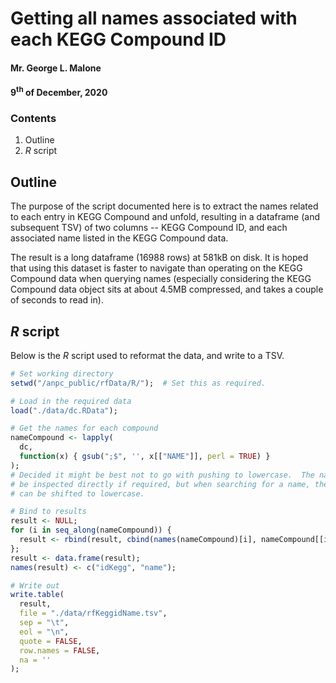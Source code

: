 # Getting all names associated with each KEGG Compound ID
#### Mr. George L. Malone
#### 9<sup>th</sup> of December, 2020

### Contents
1.  Outline
2.  *R* script

## Outline

The purpose of the script documented here is to extract the names related to
each entry in KEGG Compound and unfold, resulting in a dataframe (and
subsequent TSV) of two columns -- KEGG Compound ID, and each associated name
listed in the KEGG Compound data.

The result is a long dataframe (16988 rows) at 581kB on disk.  It is hoped that
using this dataset is faster to navigate than operating on the KEGG Compound
data when querying names (especially considering the KEGG Compound data object
sits at about 4.5MB compressed, and takes a couple of seconds to read in).

## *R* script

Below is the *R* script used to reformat the data, and write to a TSV.

```r
# Set working directory
setwd("/anpc_public/rfData/R/");  # Set this as required.

# Load in the required data
load("./data/dc.RData");

# Get the names for each compound
nameCompound <- lapply(
  dc,
  function(x) { gsub(";$", '', x[["NAME"]], perl = TRUE) }
);
# Decided it might be best not to go with pushing to lowercase.  The names can
# be inspected directly if required, but when searching for a name, the data
# can be shifted to lowercase.

# Bind to results
result <- NULL;
for (i in seq_along(nameCompound)) {
  result <- rbind(result, cbind(names(nameCompound)[i], nameCompound[[i]]));
};
result <- data.frame(result);
names(result) <- c("idKegg", "name");

# Write out
write.table(
  result,
  file = "./data/rfKeggidName.tsv",
  sep = "\t",
  eol = "\n",
  quote = FALSE,
  row.names = FALSE,
  na = ''
);
```
